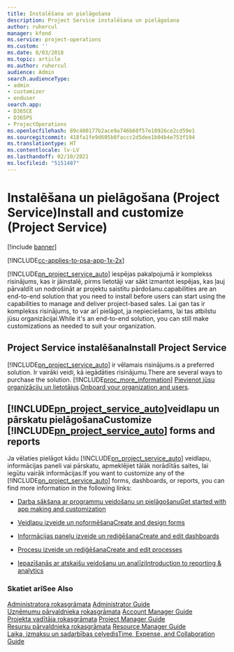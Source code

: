 ```yaml
---
title: Instalēšana un pielāgošana
description: Project Service instalēšana un pielāgošana
author: ruhercul
manager: kfend
ms.service: project-operations
ms.custom: ''
ms.date: 8/03/2018
ms.topic: article
ms.author: ruhercul
audience: Admin
search.audienceType:
- admin
- customizer
- enduser
search.app:
- D365CE
- D365PS
- ProjectOperations
ms.openlocfilehash: 89c480177b2ace9a746b60f57e10926ce2cd59e1
ms.sourcegitcommit: 418fa1fe9d605b8faccc2d5dee1b04b4e753f194
ms.translationtype: HT
ms.contentlocale: lv-LV
ms.lasthandoff: 02/10/2021
ms.locfileid: "5151487"
---
```

# <a name="install-and-customize-project-service"></a><span data-ttu-id="5c68b-103">Instalēšana un pielāgošana (Project Service)</span><span class="sxs-lookup"><span data-stu-id="5c68b-103">Install and customize (Project Service)</span></span>

[!include [banner](../includes/psa-now-project-operations.md)]

[!INCLUDE[cc-applies-to-psa-app-1x-2x](../includes/cc-applies-to-psa-app-1x-2x.md)]

[!INCLUDE[pn_project_service_auto](../includes/pn-project-service-auto.md)] <span data-ttu-id="5c68b-104">iespējas pakalpojumā ir komplekss risinājums, kas ir jāinstalē, pirms lietotāji var sākt izmantot iespējas, kas ļauj pārvaldīt un nodrošināt ar projektu saistītu pārdošanu.</span><span class="sxs-lookup"><span data-stu-id="5c68b-104">capabilities are an end-to-end solution that you need to install before users can start using the capabilities to manage and deliver project-based sales.</span></span> <span data-ttu-id="5c68b-105">Lai gan tas ir komplekss risinājums, to var arī pielāgot, ja nepieciešams, lai tas atbilstu jūsu organizācijai.</span><span class="sxs-lookup"><span data-stu-id="5c68b-105">While it's an end-to-end solution, you can still make customizations as needed to suit your organization.</span></span>  
<!-- TODO: I expect to find the information on how to get and install this here. Please find that and add it here. Same for Project Service.--> 
  
## <a name="install-project-service"></a><span data-ttu-id="5c68b-106">Project Service instalēšana</span><span class="sxs-lookup"><span data-stu-id="5c68b-106">Install Project Service</span></span>  
 [!INCLUDE[pn_project_service_auto](../includes/pn-project-service-auto.md)] <span data-ttu-id="5c68b-107">ir vēlamais risinājums.</span><span class="sxs-lookup"><span data-stu-id="5c68b-107">is a preferred solution.</span></span> <span data-ttu-id="5c68b-108">Ir vairāki veidi, kā iegādāties risinājumu.</span><span class="sxs-lookup"><span data-stu-id="5c68b-108">There are several ways to purchase the solution.</span></span> [!INCLUDE[proc_more_information](../includes/proc-more-information.md)] <span data-ttu-id="5c68b-109">[Pievienot jūsu organizāciju un lietotājus](https://docs.microsoft.com/dynamics365/customerengagement/on-premises/admin/onboard-your-organization-and-users-to-dynamics-365-online).</span><span class="sxs-lookup"><span data-stu-id="5c68b-109">[Onboard your organization and users](https://docs.microsoft.com/dynamics365/customerengagement/on-premises/admin/onboard-your-organization-and-users-to-dynamics-365-online).</span></span>  
  
## <a name="customize-pn_project_service_auto-forms-and-reports"></a><span data-ttu-id="5c68b-110">[!INCLUDE[pn_project_service_auto](../includes/pn-project-service-auto.md)]veidlapu un pārskatu pielāgošana</span><span class="sxs-lookup"><span data-stu-id="5c68b-110">Customize [!INCLUDE[pn_project_service_auto](../includes/pn-project-service-auto.md)] forms and reports</span></span>  
 <span data-ttu-id="5c68b-111">Ja vēlaties pielāgot kādu [!INCLUDE[pn_project_service_auto](../includes/pn-project-service-auto.md)] veidlapu, informācijas paneli vai pārskatu, apmeklējiet tālāk norādītās saites, lai iegūtu vairāk informācijas:</span><span class="sxs-lookup"><span data-stu-id="5c68b-111">If you want to customize any of the [!INCLUDE[pn_project_service_auto](../includes/pn-project-service-auto.md)] forms, dashboards, or reports, you can find more information in the following links:</span></span>  
  
- [<span data-ttu-id="5c68b-112">Darba sākšana ar programmu veidošanu un pielāgošanu</span><span class="sxs-lookup"><span data-stu-id="5c68b-112">Get started with app making and customization</span></span>](https://docs.microsoft.com/dynamics365/customerengagement/on-premises/customize/getting-started-customization)  
  
- [<span data-ttu-id="5c68b-113">Veidlapu izveide un noformēšana</span><span class="sxs-lookup"><span data-stu-id="5c68b-113">Create and design forms</span></span>](https://docs.microsoft.com/dynamics365/customerengagement/on-premises/customize/create-design-forms)  
  
- [<span data-ttu-id="5c68b-114">Informācijas paneļu izveide un rediģēšana</span><span class="sxs-lookup"><span data-stu-id="5c68b-114">Create and edit dashboards</span></span>](https://docs.microsoft.com/dynamics365/customerengagement/on-premises/customize/create-edit-dashboards)  
  
- [<span data-ttu-id="5c68b-115">Procesu izveide un rediģēšana</span><span class="sxs-lookup"><span data-stu-id="5c68b-115">Create and edit processes</span></span>](https://docs.microsoft.com/dynamics365/customerengagement/on-premises/customize/guide-staff-through-common-tasks-processes)  
  
- [<span data-ttu-id="5c68b-116">Iepazīšanās ar atskaišu veidošanu un analīzi</span><span class="sxs-lookup"><span data-stu-id="5c68b-116">Introduction to reporting & analytics</span></span>](https://docs.microsoft.com/dynamics365/customerengagement/on-premises/analytics/reporting-analytics-with-dynamics-365)  
  
### <a name="see-also"></a><span data-ttu-id="5c68b-117">Skatiet arī</span><span class="sxs-lookup"><span data-stu-id="5c68b-117">See Also</span></span>  
 <span data-ttu-id="5c68b-118">[Administratora rokasgrāmata](../psa/admin-guide.md) </span><span class="sxs-lookup"><span data-stu-id="5c68b-118">[Administrator Guide](../psa/admin-guide.md) </span></span>  
 <span data-ttu-id="5c68b-119">[Uzņēmumu pārvaldnieka rokasgrāmata](../psa/account-manager-guide.md) </span><span class="sxs-lookup"><span data-stu-id="5c68b-119">[Account Manager Guide](../psa/account-manager-guide.md) </span></span>  
 <span data-ttu-id="5c68b-120">[Projekta vadītāja rokasgrāmata](../psa/project-manager-guide.md) </span><span class="sxs-lookup"><span data-stu-id="5c68b-120">[Project Manager Guide](../psa/project-manager-guide.md) </span></span>  
 <span data-ttu-id="5c68b-121">[Resursu pārvaldnieka rokasgrāmata](../psa/resource-manager-guide.md) </span><span class="sxs-lookup"><span data-stu-id="5c68b-121">[Resource Manager Guide](../psa/resource-manager-guide.md) </span></span>  
 [<span data-ttu-id="5c68b-122">Laika, izmaksu un sadarbības ceļvedis</span><span class="sxs-lookup"><span data-stu-id="5c68b-122">Time, Expense, and Collaboration Guide</span></span>](../psa/time-expense-collaboration-guide.md)
